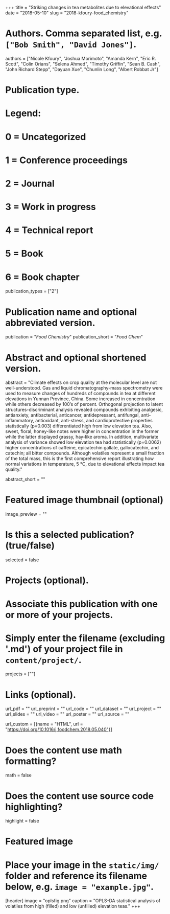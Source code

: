 +++
title = "Striking changes in tea metabolites due to elevational effects"
date = "2018-05-10"
slug = "2018-kfoury-food_chemistry"

# Authors. Comma separated list, e.g. `["Bob Smith", "David Jones"]`.
authors = ["Nicole Kfoury", "Joshua Morimoto", "Amanda Kern", "Eric R. Scott", "Colin Orians", "Selena Ahmed", "Timothy Griffin", "Sean B. Cash", "John Richard Stepp", "Dayuan Xue", "Chunlin Long", "Albert Robbat Jr"]

# Publication type.
# Legend:
# 0 = Uncategorized
# 1 = Conference proceedings
# 2 = Journal
# 3 = Work in progress
# 4 = Technical report
# 5 = Book
# 6 = Book chapter
publication_types = ["2"]

# Publication name and optional abbreviated version.
publication = "*Food Chemistry*"
publication_short = "*Food Chem*"

# Abstract and optional shortened version.
abstract = "Climate effects on crop quality at the molecular level are not well-understood. Gas and liquid chromatography-mass spectrometry were used to measure changes of hundreds of compounds in tea at different elevations in Yunnan Province, China. Some increased in concentration while others decreased by 100’s of percent. Orthogonal projection to latent structures-discriminant analysis revealed compounds exhibiting analgesic, antianxiety, antibacterial, anticancer, antidepressant, antifungal, anti-inflammatory, antioxidant, anti-stress, and cardioprotective properties statistically (p=0.003) differentiated high from low elevation tea. Also, sweet, floral, honey-like notes were higher in concentration in the former while the latter displayed grassy, hay-like aroma. In addition, multivariate analysis of variance showed low elevation tea had statistically (p=0.0062) higher concentrations of caffeine, epicatechin gallate, gallocatechin, and catechin; all bitter compounds. Although volatiles represent a small fraction of the total mass, this is the first comprehensive report illustrating how normal variations in temperature, 5 °C, due to elevational effects impact tea quality."

abstract_short = ""

# Featured image thumbnail (optional)
image_preview = ""

# Is this a selected publication? (true/false)
selected = false

# Projects (optional).
#   Associate this publication with one or more of your projects.
#   Simply enter the filename (excluding '.md') of your project file in `content/project/`.
projects = [""]

# Links (optional).
url_pdf = ""
url_preprint = ""
url_code = ""
url_dataset = ""
url_project = ""
url_slides = ""
url_video = ""
url_poster = ""
url_source = ""

url_custom = [{name = "HTML", url = "https://doi.org/10.1016/j.foodchem.2018.05.040"}]

# Does the content use math formatting?
math = false

# Does the content use source code highlighting?
highlight = false

# Featured image
# Place your image in the `static/img/` folder and reference its filename below, e.g. `image = "example.jpg"`.
[header]
image = "oplsfig.png"
caption = "OPLS-DA statistical analysis of volatiles from high (filled) and low (unfilled) elevation teas."
+++
